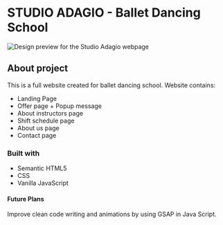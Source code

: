 # STUDIO ADAGIO - Ballet Dancing School

![Design preview for the Studio Adagio webpage](./photos/Studio-Adagio-screenshot.png)

## About project

This is a full website created for ballet dancing school.
Website contains:

- Landing Page
- Offer page + Popup message
- About instructors page
- Shift schedule page
- About us page
- Contact page

### Built with

- Semantic HTML5
- CSS
- Vanilla JavaScript

#### Future Plans

Improve clean code writing and animations by using GSAP in Java Script.
